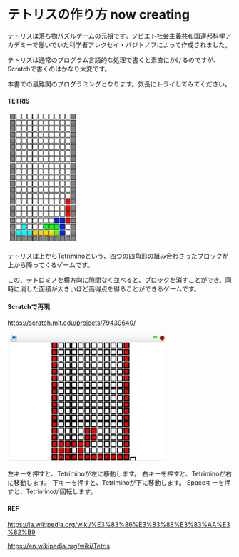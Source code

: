 # テトリスの作り方 now creating

テトリスは落ち物パズルゲームの元祖です。ソビエト社会主義共和国連邦科学アカデミーで働いでいた科学者アレクセイ・パジトノフによって作成されました。


テトリスは通常のプログラム言語的な処理で書くと素直にかけるのですが、Scratchで書くのはかなり大変です。

本書での最難関のプログラミングとなります。気長にトライしてみてください。


#### TETRIS
![](board_4.png)

テトリスは上からTetriminoという、四つの四角形の組み合わさったブロックが上から降ってくるゲームです。


この、テトロミノを横方向に隙間なく並べると、ブロックを消すことができ、同時に消した面積が大きいほど高得点を得ることができるゲームです。




#### Scratchで再現

https://scratch.mit.edu/projects/79439640/

![](tetris_scratch.png)

左キーを押すと、Tetriminoが左に移動します。
右キーを押すと、Tetriminoが右に移動します。
下キーを押すと、Tetriminoが下に移動します。
Spaceキーを押すと、Tetriminoが回転します。


#### REF



https://ja.wikipedia.org/wiki/%E3%83%86%E3%83%88%E3%83%AA%E3%82%B9

https://en.wikipedia.org/wiki/Tetris

